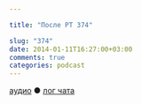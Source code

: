 ```yaml
---

title: "После РТ 374"

slug: "374"
date: 2014-01-11T16:27:00+03:00
comments: true
categories: podcast
---
```

[аудио](http://cdn.radio-t.com/rt374post.mp3) ● [лог чата](http://chat.radio-t.com/logs/radio-t-374.html) <audio src="http://cdn.radio-t.com/rt374post.mp3" preload="none">
